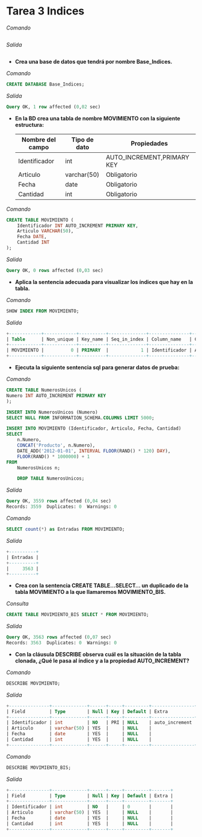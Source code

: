 # Tarea 3 Indices


*Comando*

``` sql

```

*Salida*

``` sql

```

- **Crea una base de datos que tendrá por nombre Base_Indices.**

*Comando*

``` sql
CREATE DATABASE Base_Indices;
```

*Salida*

``` sql
Query OK, 1 row affected (0,02 sec)
```

- **En la BD crea una tabla de nombre MOVIMIENTO con la siguiente estructura:**

    | Nombre del campo | Tipo de dato | Propiedades                |
    |------------------|--------------|----------------------------|
    | Identificador    | int          | AUTO_INCREMENT,PRIMARY KEY |
    | Articulo         | varchar(50)  | Obligatorio                |
    | Fecha            | date         | Obligatorio                |
    | Cantidad         | int          | Obligatorio                |

*Comando*

``` sql
CREATE TABLE MOVIMIENTO (
    Identificador INT AUTO_INCREMENT PRIMARY KEY,
    Articulo VARCHAR(50),
    Fecha DATE,
    Cantidad INT
);
```

*Salida*

``` sql
Query OK, 0 rows affected (0,03 sec)
```

- **Aplica la sentencia adecuada para visualizar los índices que hay en la tabla.**

*Comando*

``` sql
SHOW INDEX FROM MOVIMIENTO;
```

*Salida*

``` sql
+------------+------------+----------+--------------+---------------+-----------+-------------+----------+--------+------+------------+---------+---------------+---------+------------+
| Table      | Non_unique | Key_name | Seq_in_index | Column_name   | Collation | Cardinality | Sub_part | Packed | Null | Index_type | Comment | Index_comment | Visible | Expression |
+------------+------------+----------+--------------+---------------+-----------+-------------+----------+--------+------+------------+---------+---------------+---------+------------+
| MOVIMIENTO |          0 | PRIMARY  |            1 | Identificador | A         |        3563 |     NULL |   NULL |      | BTREE      |         |               | YES     | NULL       |
+------------+------------+----------+--------------+---------------+-----------+-------------+----------+--------+------+------------+---------+---------------+---------+------------+
```

- **Ejecuta la siguiente sentencia sql para generar datos de prueba:**

*Comando*

``` sql
CREATE TABLE NumerosUnicos (
Numero INT AUTO_INCREMENT PRIMARY KEY
);

INSERT INTO NumerosUnicos (Numero)
SELECT NULL FROM INFORMATION_SCHEMA.COLUMNS LIMIT 5000;

INSERT INTO MOVIMIENTO (Identificador, Articulo, Fecha, Cantidad)
SELECT 
    n.Numero,
    CONCAT('Producto', n.Numero),
    DATE_ADD('2012-01-01', INTERVAL FLOOR(RAND() * 120) DAY),
    FLOOR(RAND() * 1000000) + 1
FROM 
    NumerosUnicos n;

    DROP TABLE NumerosUnicos;
```

*Salida*

``` sql
Query OK, 3559 rows affected (0,04 sec)
Records: 3559  Duplicates: 0  Warnings: 0
```

*Comando*

``` sql
SELECT count(*) as Entradas FROM MOVIMIENTO;
```

*Salida*

``` sql
+----------+
| Entradas |
+----------+
|     3563 |
+----------+
```

- **Crea con la sentencia CREATE TABLE…SELECT… un duplicado de la tabla MOVIMIENTO a la que llamaremos MOVIMIENTO_BIS.**

*Consulta*

``` sql
CREATE TABLE MOVIMIENTO_BIS SELECT * FROM MOVIMIENTO;
```

*Salida*

``` sql
Query OK, 3563 rows affected (0,07 sec)
Records: 3563  Duplicates: 0  Warnings: 0
```

- **Con la cláusula DESCRIBE observa cuál es la situación de la tabla clonada, ¿Qué le pasa al índice y a la propiedad AUTO_INCREMENT?**

*Comando*

``` sql
DESCRIBE MOVIMIENTO;
```
*Salida*

``` sql
+---------------+-------------+------+-----+---------+----------------+
| Field         | Type        | Null | Key | Default | Extra          |
+---------------+-------------+------+-----+---------+----------------+
| Identificador | int         | NO   | PRI | NULL    | auto_increment |
| Articulo      | varchar(50) | YES  |     | NULL    |                |
| Fecha         | date        | YES  |     | NULL    |                |
| Cantidad      | int         | YES  |     | NULL    |                |
+---------------+-------------+------+-----+---------+----------------+
```

*Comando*

``` sql
DESCRIBE MOVIMIENTO_BIS;
```

*Salida*

``` sql
+---------------+-------------+------+-----+---------+-------+
| Field         | Type        | Null | Key | Default | Extra |
+---------------+-------------+------+-----+---------+-------+
| Identificador | int         | NO   |     | 0       |       |
| Articulo      | varchar(50) | YES  |     | NULL    |       |
| Fecha         | date        | YES  |     | NULL    |       |
| Cantidad      | int         | YES  |     | NULL    |       |
+---------------+-------------+------+-----+---------+-------+
```